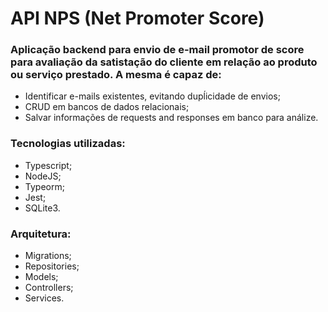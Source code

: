 # API NPS (Net Promoter Score)

### Aplicação backend para envio de e-mail promotor de score para avaliação da satistação do cliente em relação ao produto ou serviço prestado. A mesma é capaz de:

- Identificar e-mails existentes, evitando dupĺicidade de envios;
- CRUD em bancos de dados relacionais;
- Salvar informações de requests and responses em banco para análize.


### Tecnologias utilizadas:

- Typescript;
- NodeJS;
- Typeorm;
- Jest;
- SQLite3.

### Arquitetura:

- Migrations;
- Repositories;
- Models;
- Controllers;
- Services.
